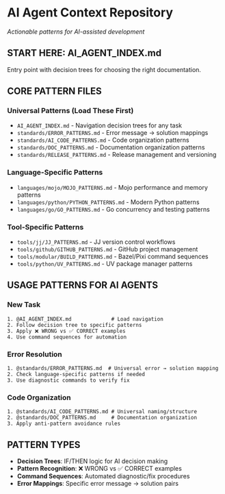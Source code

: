 # AI Agent Context Repository

*Actionable patterns for AI-assisted development*

## START HERE: AI_AGENT_INDEX.md
Entry point with decision trees for choosing the right documentation.

## CORE PATTERN FILES

### Universal Patterns (Load These First)
- `AI_AGENT_INDEX.md` - Navigation decision trees for any task
- `standards/ERROR_PATTERNS.md` - Error message → solution mappings
- `standards/AI_CODE_PATTERNS.md` - Code organization patterns
- `standards/DOC_PATTERNS.md` - Documentation organization patterns
- `standards/RELEASE_PATTERNS.md` - Release management and versioning

### Language-Specific Patterns
- `languages/mojo/MOJO_PATTERNS.md` - Mojo performance and memory patterns
- `languages/python/PYTHON_PATTERNS.md` - Modern Python patterns
- `languages/go/GO_PATTERNS.md` - Go concurrency and testing patterns

### Tool-Specific Patterns
- `tools/jj/JJ_PATTERNS.md` - JJ version control workflows
- `tools/github/GITHUB_PATTERNS.md` - GitHub project management
- `tools/modular/BUILD_PATTERNS.md` - Bazel/Pixi command sequences
- `tools/python/UV_PATTERNS.md` - UV package manager patterns

## USAGE PATTERNS FOR AI AGENTS

### New Task
```
1. @AI_AGENT_INDEX.md             # Load navigation
2. Follow decision tree to specific patterns
3. Apply ❌ WRONG vs ✅ CORRECT examples
4. Use command sequences for automation
```

### Error Resolution
```
1. @standards/ERROR_PATTERNS.md  # Universal error → solution mapping
2. Check language-specific patterns if needed
3. Use diagnostic commands to verify fix
```

### Code Organization
```
1. @standards/AI_CODE_PATTERNS.md # Universal naming/structure
2. @standards/DOC_PATTERNS.md     # Documentation organization
3. Apply anti-pattern avoidance rules
```

## PATTERN TYPES
- **Decision Trees**: IF/THEN logic for AI decision making
- **Pattern Recognition**: ❌ WRONG vs ✅ CORRECT examples
- **Command Sequences**: Automated diagnostic/fix procedures  
- **Error Mappings**: Specific error message → solution pairs
